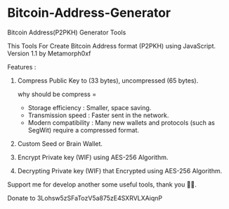 # Bitcoin-Address-Generator
Bitcoin Address(P2PKH) Generator Tools

This Tools For Create Bitcoin Address format (P2PKH) using JavaScript. Version 1.1 by Metamorph0xf

Features :
1. Compress Public Key to (33 bytes), uncompressed (65 bytes).
  
   why should be compress =
    - Storage efficiency : Smaller, space saving.
    - Transmission speed : Faster sent in the network.
    - Modern compatibility : Many new wallets and protocols (such as SegWit) require a compressed format.
4. Custom Seed or Brain Wallet.
5. Encrypt Private key (WIF) using AES-256 Algorithm.
6. Decrypting Private key (WIF) that Encrypted using AES-256 Algorithm.


Support me for develop another some useful tools, thank you 🙏🏻.

Donate to 3Lohsw5zSFaTozV5a875zE4SXRVLXAiqnP
